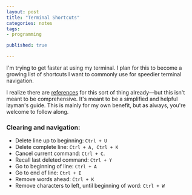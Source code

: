 ```yaml
---
layout: post
title: "Terminal Shortcuts"
categories: notes
tags:
- programming

published: true

---
```


I'm trying to get faster at using my terminal. I plan for this to become a growing list of shortcuts I want to commonly use for speedier terminal navigation.

I realize there are [references][1] for this sort of thing already—but this isn't meant to be comprehensive. It's meant to be a simplified and helpful layman's guide. This is mainly for my own benefit, but as always, you're welcome to follow along.

### Clearing and navigation:

* Delete line up to beginning: `Ctrl + U`
* Delete complete line: `Ctrl + A, Ctrl + K`
* Cancel current command: `Ctrl + C`.
* Recall last deleted command: `Ctrl + Y`
* Go to beginning of line: `Ctrl + A`
* Go to end of line: `Ctrl + E`
* Remove words ahead: `Ctrl + K`
* Remove characters to left, until beginning of word: `Ctrl + W`

[1]: http://www.gnu.org/software/bash/manual/bashref.html